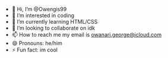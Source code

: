 - 👋 Hi, I’m @Owengis99
- 👀 I’m interested in coding
- 🌱 I’m currently learning HTML/CSS
- 💞️ I’m looking to collaborate on idk
- 📫 How to reach me my email is owanari.george@icloud.com
- 😄 Pronouns: he/him
- ⚡ Fun fact: im cool

<!---
Owengis99/Owengis99 is a ✨ special ✨ repository because its `README.md` (this file) appears on your GitHub profile.
You can click the Preview link to take a look at your changes.
--->
